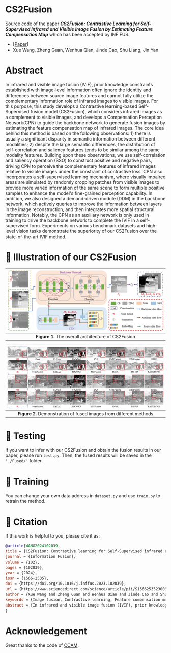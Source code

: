# CS2Fusion
Source code of the paper ***CS2Fusion: Contrastive Learning for Self-Supervised Infrared and Visible Image Fusion by Estimating Feature Compensation Map*** which has been accepted by INF FUS.
- [[Paper](https://www.sciencedirect.com/science/article/pii/S156625352300355X)]
- Xue Wang, Zheng Guan, Wenhua Qian, Jinde Cao, Shu Liang, Jin Yan

# Abstract
In infrared and visible image fusion (IVIF), prior knowledge constraints established with image-level information often ignore the identity and differences between source image features and cannot fully utilize the complementary information role of infrared images to visible images. For this purpose, this study develops a Contrastive learning-based Self-Supervised fusion model (CS2Fusion), which considers infrared images as a complement to visible images, and develops a Compensation Perception Network(CPN) to guide the backbone network to generate fusion images by estimating the feature compensation map of infrared images. The core idea behind this method is based on the following observations: 1) there is usually a significant disparity in semantic information between different modalities; 2) despite the large semantic differences, the distribution of self-correlation and saliency features tends to be similar among the same modality features. Building upon these observations, we use self-correlation and saliency operation (SSO) to construct positive and negative pairs, driving CPN to perceive the complementary features of infrared images relative to visible images under the constraint of contrastive loss. CPN also incorporates a self-supervised learning mechanism, where visually impaired areas are simulated by randomly cropping patches from visible images to provide more varied information of the same scene to form multiple positive samples to enhance the model's fine-grained perception capability. In addition, we also designed a demand-driven module (DDM) in the backbone network, which actively queries to improve the information between layers in the image reconstruction, and then integrates more spatial structural information. Notably, the CPN as an auxiliary network is only used in training to drive the backbone network to complete the IVIF in a self-supervised form. Experiments on various benchmark datasets and high-level vision tasks demonstrate the superiority of our CS2Fusion over the state-of-the-art IVIF method.
# :triangular_flag_on_post: Illustration of our CS2Fusion

| ![The framework of DAFusion](Fig/Fig1.jpg) |
|:-------------------------------------------:|
| **Figure 1.** The overall architecture of CS2Fusion |

| ![The framework of DAFusion](Fig/Fig2.jpg) |
|:-------------------------------------------:|
| **Figure 2.**  Demonstration of fused images from different methods |

# :triangular_flag_on_post: Testing
If you want to infer with our CS2Fusion and obtain the fusion results in our paper, please run ```test.py```.
Then, the fused results will be saved in the ```'./Fused/'``` folder.

# :triangular_flag_on_post: Training
You can change your own data address in ```dataset.py``` and use ```train.py``` to retrain the method.

# :triangular_flag_on_post: Citation
If this work is helpful to you, please cite it as:
```bibtex
@article{WANG2024102039,
title = {CS2Fusion: Contrastive learning for Self-Supervised infrared and visible image fusion by estimating feature compensation map},
journal = {Information Fusion},
volume = {102},
pages = {102039},
year = {2024},
issn = {1566-2535},
doi = {https://doi.org/10.1016/j.inffus.2023.102039},
url = {https://www.sciencedirect.com/science/article/pii/S156625352300355X},
author = {Xue Wang and Zheng Guan and Wenhua Qian and Jinde Cao and Shu Liang and Jin Yan},
keywords = {Image fusion, Contrastive learning, Feature compensation map, Identity and divergence},
abstract = {In infrared and visible image fusion (IVIF), prior knowledge constraints established with image-level information often ignore the identity and differences between source image features and cannot fully utilize the complementary information role of infrared images to visible images. For this purpose, this study develops a Contrastive learning-based Self-Supervised fusion model (CS2Fusion), which considers infrared images as a complement to visible images, and develops a Compensation Perception Network (CPN) to guide the backbone network to generate fusion images by estimating the feature compensation map of infrared images. The core idea behind this method is based on the following observations: (1) there is usually a significant disparity in semantic information between different modalities; (2) despite the large semantic differences, the distribution of self-correlation and saliency features tends to be similar among the same modality features. Building upon these observations, we use self-correlation and saliency operation (SSO) to construct positive and negative pairs, driving CPN to perceive the complementary features of infrared images relative to visible images under the constraint of contrastive loss. CPN also incorporates a self-supervised learning mechanism, where visually impaired areas are simulated by randomly cropping patches from visible images to provide more varied information of the same scene to form multiple positive samples to enhance the model’s fine-grained perception capability. In addition, we also designed a demand-driven module (DDM) in the backbone network, which actively queries to improve the information between layers in the image reconstruction, and then integrates more spatial structural information. Notably, the CPN as an auxiliary network is only used in training to drive the backbone network to complete the IVIF in a self-supervised form. Experiments on various benchmark datasets and high-level vision tasks demonstrate the superiority of our CS2Fusion over the state-of-the-art IVIF method.}
}
```

# Acknowledgement
Great thanks to the code of [CCAM](https://github.com/CVI-SZU/CCAM).
